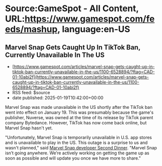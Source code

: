 # Source:GameSpot - All Content, URL:https://www.gamespot.com/feeds/mashup, language:en-US

## Marvel Snap Gets Caught Up In TikTok Ban, Currently Unavailable In The US
 - [https://www.gamespot.com/articles/marvel-snap-gets-caught-up-in-tiktok-ban-currently-unavailable-in-the-us/1100-6528894/?ftag=CAD-01-10abi2f](https://www.gamespot.com/articles/marvel-snap-gets-caught-up-in-tiktok-ban-currently-unavailable-in-the-us/1100-6528894/?ftag=CAD-01-10abi2f)
 - RSS feed: $source
 - date published: 2025-01-19T10:42:00+00:00

<p>Marvel Snap was made unavailable in the US shortly after the TikTok ban went into effect on January 19. This was presumably because the game's publisher, Nuverse, was owned at the time of its release by TikTok parent company Bytedance. However, TikTok has now come back online, but Marvel Snap hasn't yet.</p><p>"Unfortunately, Marvel Snap is temporarily unavailable in U.S. app stores and is unavailable to play in the US. This outage is a surprise to us and wasn't planned," said <a href="https://x.com/seconddinner/status/1880861537981944300?ref_src=twsrc^tfw">Marvel Snap developer Second Dinner</a>. "Marvel Snap isn’t going anywhere. We’re actively working on getting the game up as soon as possible and will update you once we have more to share."</p><figure data-align="center" data-size="large" data-img-src="https://www.gamespot.com/a/uploads/original/1646/16465123/4430142-image_2025-01-19_140012780.png" data-ref-id="1300-4430142" data-ratio="2.1686746987952" data-width="332" data-e

